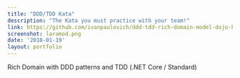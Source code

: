 ```yaml
---
title: "DDD/TDD Kata"
description: "The Kata you must practice with your team!"
link: https://github.com/ivanpaulovich/ddd-tdd-rich-domain-model-dojo-kata
screenshot: laramod.png
date: '2018-01-19'
layout: portfolio
---
```


Rich Domain with DDD patterns and TDD (.NET Core / Standard)